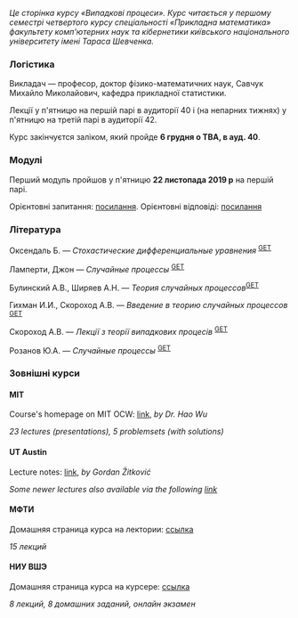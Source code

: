 <i class="text-muted">Це сторінка курсу &laquo;Випадкові процеси&raquo;. Курс читається у першому семестрі четвертого курсу спеціальності &laquo;Прикладна математика&raquo; факультету комп'ютерних наук та кібернетики київського національного університету імені Тараса Шевченка.</i>

<div class="mt-2 mb-2 pl-3 pr-3 pb-2 pt-2 border border-primary rounded bg-white">
    <h3 class="text-primary">Логістика</h3>
    <p>
        Викладач &mdash; професор, доктор фізико-математичних наук, Савчук Михайло Миколайович, кафедра прикладної статистики.
    </p>
    <p>
        Лекції у п'ятницю на першій парі в аудиторії 40 і (на непарних тижнях) у п'ятницю на третій парі в аудиторії 42.
    </p>
    <p>
        Курс закінчуєтся заліком, який пройде <b class="text-danger">6 грудня о TBA, в ауд. 40</b>.
    </p>
</div>

<div class="mt-2 mb-2 pl-3 pr-3 pb-2 pt-2 border border-danger rounded bg-white">
    <h3 class="text-danger">Модулі</h3>
    <p>
        Перший модуль пройшов у п'ятницю <b>22&nbsp;листопада 2019&nbsp;р</b> на першій парі.
    </p>
    <p>
        Орієнтовні запитання: <a href="exams/questions.html">посилання</a>.
        Орієнтовні відповіді: <a href="exams/answers.pdf">посилання</a>
    </p>
</div>

<div class="mt-2 mb-2 pl-3 pr-3 pb-2 pt-2 border border-primary rounded bg-white">
    <h3 class="text-primary">Література</h3>
    <p>
        Оксендаль&nbsp;Б. &mdash; <i>Стохастические дифференциальные уравнения</i><!-- . Мир, 2003&nbsp;г., 410&nbsp;с. --> <sup><a class="badge badge-success" href="books/Оксендаль-Б.-Стохастические-дифференциальные-уравнения-Мир-2003.djvu">GET</a></sup>
    </p>
    <p>
        Ламперти, Джон &mdash; <i>Случайные процессы</i><!-- . Вища школа, 1983&nbsp;г., 227&nbsp;с. --> <sup><a class="badge badge-success" href="books/Ламперти,-Джон-Случайные-процессы.-Обзор-математической-теории-Вища-школа-1983.djvu">GET</a></sup>
    </p>
    <p>
        Булинский&nbsp;А.В., Ширяев&nbsp;А.Н. &mdash; <i>Теория случайных процессов</i><!-- . Физматлит, 2005&nbsp;г., 402&nbsp;с.  --><sup><a class="badge badge-success" href="books/Булинский-А.В.,-Ширяев-А.Н.-Теория-случайных-процессов-Физматлит-2005.pdf">GET</a></sup>
    </p>
    <p>
        Гихман&nbsp;И.И., Скороход&nbsp;А.В. &mdash; <i>Введение в теорию случайных процессов</i><!-- . Физматлит, 1977&nbsp;г., 570&nbsp;с. --> <sup><a class="badge badge-success" href="books/Гихман-И.И.,-Скороход-А.В.-Введение-теорию-случайных-процессов-Физматлит-1977.pdf">GET</a></sup>
    </p>
    <p>
        Скороход&nbsp;А.В. &mdash; <i>Лекції з теорії випадкових процесів</i><!-- . Либідь, 1990&nbsp;г., 168&nbsp;с. --> <sup><a class="badge badge-success" href="books/Скороход-А.В.-Лекції-з-теорії-випадкових-процесів-Либідь-1990.pdf">GET</a></sup>
    </p>
    <p>
        Розанов&nbsp;Ю.А. &mdash; <i>Случайные процессы</i><!-- . Наука, 1979&nbsp;г., 185&nbsp;с. --> <sup><a class="badge badge-success" href="books/Розанов-Ю.А.-Случайные-процессы-Наука-1979.djvu">GET</a></sup>
    </p>
</div>

<div class="mt-2 mb-2 pl-3 pr-3 pb-2 pt-2 border border-secondary rounded bg-white">
    <h3 class="text-secondary">Зовнішні курси</h3>
    <h4 class="text-secondary">MIT</h4>
    <p>
        Course's homepage on MIT OCW: <a href="https://ocw.mit.edu/courses/mathematics/18-445-introduction-to-stochastic-processes-spring-2015/">link</a>, <i>by Dr. Hao Wu</i>
        <!-- You can also download the compact archive: [7-zip](18-445-Introduction-to-Stochastic-Processes-Spring'15/all.7z) -->
    </p>
    <p>
        <i class="text-muted">23 lectures (presentations), 5 problemsets (with solutions)</i>
    </p>
    <h4 class="text-secondary">UT Austin</h4>
    <p>
        Lecture notes: <a href="https://web.ma.utexas.edu/users/gordanz/notes/introduction_to_stochastic_processes.pdf">link</a>, <i>by Gordan Žitković</i>
    </p>
    <p>
        <i class="text-muted">Some newer lectures also available via the following <a href="https://web.ma.utexas.edu/users/gordanz/lecture_notes_page.html">link</a></i>
    </p>
    <h4 class="text-secondary">МФТИ</h4>
    <p>
        Домашняя страница курса на лектории: <a href="https://lectoriy.mipt.ru/course/Maths-StochasticProcesses-15L">ссылка</a>
    </p>
    <p>
        <i class="text-muted">15 лекций</i>
    </p>
    <h4 class="text-secondary">НИУ ВШЭ</h4>
    <p>
        Домашняя страница курса на курсере: <a href="https://www.coursera.org/learn/stochasticprocesses/home/welcome">ссылка</a>
    </p>
    <p>
        <i class="text-muted">8 лекций, 8 домашних заданий, онлайн экзамен</i>
    </p>
    <!--
    <p>
        Здесь будут мои решения задач (единственное, чего нет в бесплатной версии курса):
        <ol>
            <li>
                Introduction &amp; Renewal theory 
                <sup>
                    <a class="badge badge-success" href="hse/1_sol.pdf">
                        GET
                    </a>
                </sup>
            </li>
            <li>
                Poisson processes &amp; Queueing theory 
                <sup>
                    <a class="badge badge-success" href="hse/2_sol.pdf">
                        GET
                    </a>
                </sup>
            </li>
            <li>
                Markov Chains 
                <sup>
                    <a class="badge badge-success" href="hse/3_sol.pdf">
                        GET
                    </a>
                </sup>
            </li>
            <li>
                Gaussian processes 
                <sup>
                    <a class="badge badge-success" href="hse/4_sol.pdf">
                        GET
                    </a>
                </sup>
            </li>
            <li>
                Stationarity and Linear filters 
                <sup>
                    <a class="badge badge-success" href="hse/5_sol.pdf">
                        GET
                    </a>
                </sup>
            </li>
            <li>
                Ergodicity, differentiability, continuity 
                <sup>
                    <a class="badge badge-success" href="hse/6_sol.pdf">
                        GET
                    </a>
                </sup>
            </li>
            <li>
                Stochastic integration &amp; Ito formula 
                <sup>
                    <a class="badge badge-success" href="hse/7_sol.pdf">
                        GET
                    </a>
                </sup>
            </li>
            <li>
                Ergodicity, differentiability, continuity 
                <sup>
                    <a class="badge badge-success" href="hse/8_sol.pdf">
                        GET
                    </a>
                </sup>
            </li>
        </ol>
    </p>
    -->
</div>
